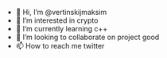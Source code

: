- 👋 Hi, I’m @vertinskijmaksim
- 👀 I’m interested in crypto
- 🌱 I’m currently learning c++
- 💞️ I’m looking to collaborate on project good
- 📫 How to reach me twitter

<!---
vertinskijmaksim/vertinskijmaksim is a ✨ special ✨ repository because its `README.md` (this file) appears on your GitHub profile.
You can click the Preview link to take a look at your changes.
--->
